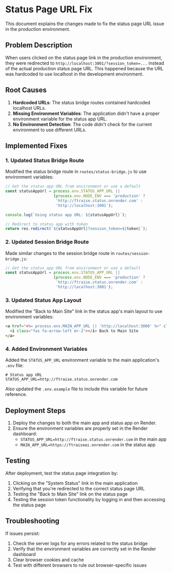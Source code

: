 # Status Page URL Fix

This document explains the changes made to fix the status page URL issue in the production environment.

## Problem Description

When users clicked on the status page link in the production environment, they were redirected to `http://localhost:3001/?session_token=...` instead of the actual production status page URL. This happened because the URL was hardcoded to use localhost in the development environment.

## Root Causes

1. **Hardcoded URLs**: The status bridge routes contained hardcoded localhost URLs.
2. **Missing Environment Variables**: The application didn't have a proper environment variable for the status app URL.
3. **No Environment Detection**: The code didn't check for the current environment to use different URLs.

## Implemented Fixes

### 1. Updated Status Bridge Route

Modified the status bridge route in `routes/status-bridge.js` to use environment variables:

```javascript
// Get the status app URL from environment or use a default
const statusAppUrl = process.env.STATUS_APP_URL ||
                     (process.env.NODE_ENV === 'production' ?
                      'http://ftraise.status.onrender.com' :
                      'http://localhost:3001');

console.log(`Using status app URL: ${statusAppUrl}`);

// Redirect to status app with token
return res.redirect(`${statusAppUrl}?session_token=${token}`);
```

### 2. Updated Session Bridge Route

Made similar changes to the session bridge route in `routes/session-bridge.js`:

```javascript
// Get the status app URL from environment or use a default
const statusAppUrl = process.env.STATUS_APP_URL ||
                     (process.env.NODE_ENV === 'production' ?
                      'http://ftraise.status.onrender.com' :
                      'http://localhost:3001');
```

### 3. Updated Status App Layout

Modified the "Back to Main Site" link in the status app's main layout to use environment variables:

```html
<a href="<%= process.env.MAIN_APP_URL || 'http://localhost:3000' %>" class="text-gray-400 hover:text-white transition-colors">
  <i class="fas fa-arrow-left mr-2"></i> Back to Main Site
</a>
```

### 4. Added Environment Variables

Added the `STATUS_APP_URL` environment variable to the main application's `.env` file:

```
# Status app URL
STATUS_APP_URL=http://ftraise.status.onrender.com
```

Also updated the `.env.example` file to include this variable for future reference.

## Deployment Steps

1. Deploy the changes to both the main app and status app on Render.
2. Ensure the environment variables are properly set in the Render dashboard:
   - `STATUS_APP_URL=http://ftraise.status.onrender.com` in the main app
   - `MAIN_APP_URL=https://ftraiseai.onrender.com` in the status app

## Testing

After deployment, test the status page integration by:

1. Clicking on the "System Status" link in the main application
2. Verifying that you're redirected to the correct status page URL
3. Testing the "Back to Main Site" link on the status page
4. Testing the session token functionality by logging in and then accessing the status page

## Troubleshooting

If issues persist:
1. Check the server logs for any errors related to the status bridge
2. Verify that the environment variables are correctly set in the Render dashboard
3. Clear browser cookies and cache
4. Test with different browsers to rule out browser-specific issues
